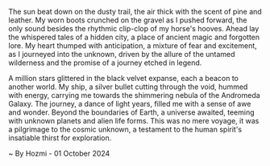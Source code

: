 
The sun beat down on the dusty trail, the air thick with the scent of pine and leather.  My worn boots crunched on the gravel as I pushed forward, the only sound besides the rhythmic clip-clop of my horse's hooves.  Ahead lay the whispered tales of a hidden city, a place of ancient magic and forgotten lore.  My heart thumped with anticipation, a mixture of fear and excitement, as I journeyed into the unknown, driven by the allure of the untamed wilderness and the promise of a journey etched in legend.

A million stars glittered in the black velvet expanse, each a beacon to another world.  My ship, a silver bullet cutting through the void, hummed with energy, carrying me towards the shimmering nebula of the Andromeda Galaxy.  The journey, a dance of light years, filled me with a sense of awe and wonder.  Beyond the boundaries of Earth, a universe awaited, teeming with unknown planets and alien life forms.  This was no mere voyage, it was a pilgrimage to the cosmic unknown, a testament to the human spirit's insatiable thirst for exploration. 

~ By Hozmi - 01 October 2024
